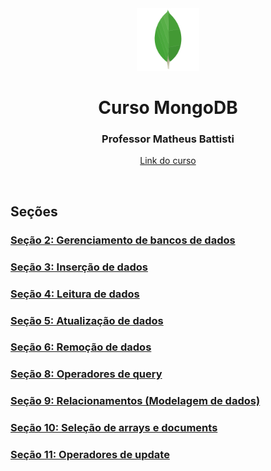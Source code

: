 <div align="center">
  <img src="https://raw.githubusercontent.com/devicons/devicon/master/icons/mongodb/mongodb-original.svg" width=100>
  <h1>Curso MongoDB</h1>
  <h3>Professor Matheus Battisti</h3>
  
  [Link do curso](https://www.udemy.com/course/mongodb-do-basico-ao-avancado-c-mongoose-e-projetos/)
  
</div>

<br/>

## Seções

### [Seção 2: Gerenciamento de bancos de dados](./SECAO2.md)
### [Seção 3: Inserção de dados](./SECAO3.md)
### [Seção 4: Leitura de dados](./SECAO4.md)
### [Seção 5: Atualização de dados](./SECAO5.md)
### [Seção 6: Remoção de dados](./SECAO6.md)
### [Seção 8: Operadores de query](./SECAO8.md)
### [Seção 9: Relacionamentos (Modelagem de dados)](./SECAO9.md)
### [Seção 10: Seleção de arrays e documents](./SECAO10.md)
### [Seção 11: Operadores de update](./SECAO11.md)